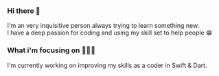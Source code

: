 ### Hi there 👋

I'm an very inquisitive person always trying to learn something new.  
I have a deep passion for coding and using my skill set to help people 😁

### What i'm focusing on 👨🏻‍💻

I'm currently working on improving my skills as a coder in Swift & Dart. 
<!--
**AntonioFlores1/AntonioFlores1** is a ✨ _special_ ✨ repository because its `README.md` (this file) appears on your GitHub profile.

Here are some ideas to get you started:


- 🔭 I’m currently working on ...
- 🌱 I’m currently learning ...
- 👯 I’m looking to collaborate on ...
- 🤔 I’m looking for help with ...
- 💬 Ask me about ...
- 📫 How to reach me: ...
- 😄 Pronouns: ...
- ⚡ Fun fact: ...

-->
